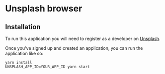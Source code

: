 # Unsplash browser

## Installation

To run this application you will need to register
as a developer on [Unsplash](https://unsplash.com/developers).

Once you've signed up and created an application, you can run
the application like so:

```
yarn install
UNSPLASH_APP_ID=YOUR_APP_ID yarn start
```